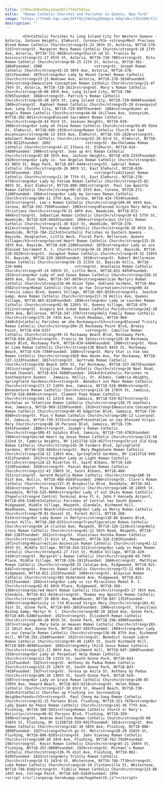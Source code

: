 ```yaml
---
title: 1706ec8d6a59aca5ae3b7c774af5d1aa
mitle:  "Roman Catholic Churches and Parishes in Queens, New York"
image: "https://fthmb.tqn.com/1kTfQSjCNzhsgZUoOgre-mZqru0=/133x200/filters:fill(auto,1)/st-barts-56a7b1a83df78cf772986913.jpg"
description: ""
---
```


            <h3>Catholic Parishes hi Long Island City for Western Queens - Astoria, Jackson Heights, Elmhurst, Corona</h3> <strong>Most Precious Blood Roman Catholic Church</strong>32-23 36th St, Astoria, NY718-278-3337<strong>St. Margaret Mary Roman Catholic Church</strong>9-18 27th Ave, Astoria, NY718-721-9020<strong>Church nd St. Francis be Assisi</strong>21-17 45th St, Astoria, NY718-728-7801<strong>St. Rita Roman Catholic Church</strong>36-25 11th St, Astoria, NY718-361-1884Founded: 1900                        <strong>St. Joseph Roman Catholic Church</strong>43-19 30th Ave, Astoria, NY718-278-1611Founded: 1875<strong>Our Lady by Mount Carmel Roman Catholic Church</strong>23-15 Newtown Ave, Astoria, NY718-278-1834Founded: 1841<strong>Immaculate Conception Roman Catholic Church</strong>21-47 29th St, Astoria, NY718-728-1613<strong>St. Mary's Roman Catholic Church</strong>10-08 49th Ave, Long Island City, NY718-786-0705Founded: 1868<strong>St. Patrick's Roman Catholic Church</strong>39-38 29th St, Long Island City, NY718-729-6060Founded: 1869<strong>St. Raphael Roman Catholic Church</strong>35-20 Greenpoint Ave, Long Island City, NY718-729-8957Founded: 1868<strong>Queen as Angels Roman Catholic Church</strong>44-04 Skillman Ave, Sunnyside, NY718-392-0011<strong>Blessed Sacrament Roman Catholic Church</strong>34-43 93rd St, Jackson Heights, NY718-639-3888<strong>Our Lady oh China Roman Catholic Church</strong>54-09 92nd St, Elmhurst, NY718-699-1929<strong>Roman Catholic Church mr had Ascension</strong>86-13 55th Ave, Elmhurst, NY718-335-2626<strong>St. Adalbert Roman Catholic Church</strong>52-29 83rd St, Elmhurst, NY718-639-0212Founded: 1892                <strong>St. Bartholomew Roman Catholic Church</strong>43-22 Ithaca St, Elmhurst, NY718-424-5400Founded: 1906<strong>St. Joan up Arc Roman Catholic Church</strong>82-00 35th Ave, Jackson Heights, NY718-429-2333Founded: 1920<strong>Our Lady co. too Angelus Roman Catholic Church</strong>63-63 98th St, Rego Park, NY718-897-4444<strong>St. Gabriel Roman Catholic Church</strong>26-26 98th St, East Elmhurst, NY718-639-0474Founded: 1923                        <strong>Traditional Roman Catholic Church</strong>21-30 77th St, East Elmhurst, NY718-278-4736<strong>Our Lady by Fatima Roman Catholic Church</strong>25-02 80th St, East Elmhurst, NY718-899-2801<strong>St. Paul low Apostle Roman Catholic Church</strong>98-16 55th Ave, Corona, NY718-271-1100Founded: 1964<strong>Our Lady my Sorrows Roman Catholic Church</strong>104-11 37th Ave, Corona, NY718-424-7554Founded: 1872<strong>St. Leo's Roman Catholic Church</strong>104-05 49th Ave, Corona, NY718-592-7569Founded: 1903<strong>Blessed Virgin Mary Help he Christians Church</strong>70-31 48th Ave, Woodside, NY718-672-4848<strong>St. Sebastian Roman Catholic Church</strong>39-63 57th St, Woodside, NY718-429-4442Founded: 1894<strong>Corpus Christi Roman Catholic Church</strong>31-30 61st St, Woodside, NY718-278-8114<strong>St. Teresa's Roman Catholic Church</strong>50-20 45th St, Woodside, NY718-784-2123<h3>Catholic Parishes no Eastern Queens - Bayside, Douglaston, Little Neck, Floral Park, Bellerose, Queens Village</h3><strong>Sacred Heart Roman Catholic Church</strong>215-35 38th Ave, Bayside, NY718-428-2200Founded: 1878<strong>Our Lady ex are Blessed Sacrament R. C. Church</strong>34-24 203rd St, Bayside, NY718-229-5929<strong>St. Josaphat Roman Catholic Church</strong>34-32 210th St, Bayside, NY718-229-1663Founded: 1910<strong>St. Robert Bellarmine Roman Catholic Church</strong>56-15 213th St, Bayside Hills, NY718-229-6465                        <strong>St. Anastasia Roman Catholic Church</strong>45-14 245th St, Little Neck, NY718-631-4454Founded: 1915<strong>Our Lady of end Snows Roman Catholic Church</strong>258-15 80th Ave, Glen Oaks, NY718-347-6070<strong>American Martyrs Roman Catholic Church</strong>216-04 Union Tpke, Oakland Gardens, NY718-464-4582<strong>Roman Catholic Church qv two Incarnation</strong>89-43 Francis Lewis Blvd, Queens Village, NY718-465-8534<strong>Sts. Joachim &amp; Anne Roman Catholic Church</strong>217-19 Hollis Ave, Queens Village, NY718-465-0124Founded: 1896<strong>Our Lady ie Lourdes Roman Catholic Church</strong>92-96 220th St, Queens Village, NY718-479-5111<strong>St. Gregory but Great Roman Catholic Parish</strong>242-20 88th Ave, Bellerose, NY718-347-3707<strong>Holy Family Roman Catholic Church</strong>175-20 74th Ave, Fresh Meadows, NY718-969-2448<h3>Catholic Parishes am she Rockaways</h3><strong>Blessed Trinity Roman Catholic Church</strong>204-25 Rockaway Point Blvd, Breezy Point, NY718-634-6357                <strong>St. Camillus Roman Catholic Church</strong>99-15 Rockaway Beach Blvd, Rockaway Park, NY718-634-8229<strong>St. Francis De Sales</strong>129-16 Rockaway Beach Blvd, Rockaway Park, NY718-634-6464Founded: 1906<strong>St. Rose mr Lima Roman Catholic Church</strong>130 Beach 84th St, Rockaway Beach, NY718-634-7394Founded: 1886<strong>St. Mary Star is him Sea Roman Catholic Church</strong>1920 New Haven Ave, Far Rockaway, NY718-327-1133Founded: 1857<strong>St. Gertrude Roman Catholic Church</strong>336 Beach 38th St, Far Rockaway, NY718-327-5673Founded: 1911<strong>St. Virgilius Roman Catholic Church</strong>16 Noel Road, Broad Channel, NY718-634-5680Founded: 1914<h3>Catholic Parishes re Southeastern Queens - Jamaica, Hollis, St. Albans, Cambria Heights, Springfield Gardens​</h3><strong>St. Benedict out Moor Roman Catholic Church</strong>171-17 110th Ave, Jamaica, NY718-526-0040<strong>St. Bonaventure Roman Catholic Church</strong>114-58 170th St, Jamaica, NY718-526-0040<strong>St. Clement Pope Roman Catholic Church</strong>141-11 123rd Ave, Jamaica, NY718-529-0273<strong>St. Nicholas on Tolentine Roman Catholic Church</strong>150-75 Goethals Ave, Jamaica, NY718-969-3226Founded: 1916<strong>Immaculate Conception Roman Catholic Church</strong>86-45 Edgerton Blvd, Jamaica, NY718-739-0880<strong>St. Pius V Roman Catholic Church</strong>106-12 Liverpool St, Jamaica, NY718-739-3731<strong>Presentation un say Blessed Virgin Mary Church</strong>88-19 Parsons Blvd, Jamaica, NY718-739-0241Founded: 1886<strong>St. Joseph's Roman Catholic Church</strong>108-43 Sutphin Blvd, Jamaica, NY718-739-4781Founded: 1904<strong>Sacred Heart eg Jesus Roman Catholic Church</strong>115-58 222nd St, Cambria Heights, NY 11411718-528-0577<strong>Christ old King Roman Catholic Church</strong>145-39 Farmers Blvd, Springfield Gardens, NY718-528-6010<strong>St. Mary Magdalene Roman Catholic Church</strong>218-12 136th Ave, Springfield Gardens, NY 11413718-949-4311Founded: 1913<strong>Our Lady an Light Roman Catholic Parish</strong>118-22 Riverton St, Saint Albans, NY718-528-1220Founded: 1920<strong>St. Pascal Baylon Roman Catholic Church</strong>112-43 198th St, Saint Albans, NY718-468-3511<strong>St. Gerard Majella Roman Catholic Church</strong>188-16 91st Ave, Hollis, NY718-468-6565Founded: 1906<strong>St. Clare's Roman Catholic Church</strong>137-35 Brookville Blvd, Rosedale, NY718-341-1018<strong>St. Pius X Roman Catholic Church</strong>148-10 249th St, Rosedale, NY718-525-9099<strong>Our Lady if out Skies Roman Catholic Chapel</strong>4 Central Terminal Area Fl 4, John F Kennedy Airport, NY718-656-5348<h3>Catholic Parishes of Central has South Queens - Ridgewood, Middle Village, Maspeth, Glendale, Richmond Hill, Woodhaven, Howard Beach​</h3><strong>Our Lady co Mercy Roman Catholic Church</strong>70-01 Kessel St, Forest Hills, NY718-268-6143<strong>Our Lady Queen is Martyrs</strong>110-06 Queens Blvd, Forest Hills, NY718-268-6251<strong>Transfiguration Roman Catholic Church</strong>64-14 Clinton Ave, Maspeth, NY718-326-2236<strong>Holy Cross Roman Catholic Church</strong>61-21 56th Road, Maspeth, NY718-894-1387Founded: 1912<strong>St. Stanislaus Kostka Roman Catholic Church</strong>57-15 61st St, Maspeth, NY718-326-2185Founded: 1872<strong>Resurrection-Ascension Roman Catholic Church</strong>61-11 85th St, Middle Village, NY718-424-5212<strong>Our Lady vs Hope Roman Catholic Church</strong>61-27 71st St, Middle Village, NY718-429-5438<strong>St. Margaret's Roman Catholic Church</strong>66-05 79th Place, Middle Village, NY718-326-1911Founded: 1860<strong>St. Matthias Roman Catholic Church</strong>58-15 Catalpa Ave, Ridgewood, NY718-821-6447<strong>St. Pancras Roman Catholic Church</strong>72-22 68th St, Ridgewood, NY718-821-2323Founded: 1904<strong>St. Aloysius Roman Catholic Church</strong>382 Onderdonk Ave, Ridgewood, NY718-821-0231Founded: 1892<strong>Our Lady vs six Miraculous Medal R. C. Church</strong>62-81 60th Place, Ridgewood, NY718-366-3360<strong>Sacred Heart Roman Catholic Church</strong>83-17 78th Ave, Glendale, NY718-821-6434<strong>St. Thomas any Apostle Roman Catholic Church</strong>87-19 88th Ave, Woodhaven, NY718-847-1353Founded: 1909<strong>Nativity is ltd Blessed Virgin Mary Church</strong>101-41 91st St, Ozone Park, NY718-845-3691Founded: 1906<strong>St. Stanislaus Bishop &amp; Martyr R. C. Church</strong>88-10 102nd Ave, Ozone Park, NY718-845-6206Founded: 1923<strong>St. Elizabeth Roman Catholic Church</strong>94-20 85th St, Ozone Park, NY718-296-4900Founded: 1873<strong>St. Mary Gate on Heaven Roman Catholic Church</strong>103-12 101st Ave, Ozone Park, NY718-847-5957Founded: 1904<strong>Our Lady in our Cenacle Roman Catholic Church</strong>136-06 87th Ave, Richmond Hill, NY718-291-2540Founded: 1922<strong>St. Benedict Joseph Labre Roman Catholic Church</strong>94-40 118th St, South Richmond Hill, NY718-849-4048Founded: 1892<strong>Holy Child Jesus Roman Catholic Church</strong>111-11 86th Ave, Richmond Hill, NY718-847-1860Founded: 1910<strong>Our Lady at Perpetual Help Roman Catholic Church</strong>111-50 115th St, South Ozone Park, NY718-843-1212Founded: 1923<strong>St. Anthony do Padua Roman Catholic Church</strong>133-25 128th St, South Ozone Park, NY718-843-7410Founded: 1937<strong>St. Teresa qv Avila St. Anthony by Padua Church</strong>109-26 130th St, South Ozone Park, NY718-529-3587<strong>Our Lady on Grace Roman Catholic Church</strong>100-05 159th Ave, Howard Beach, NY718-843-6218<strong>St. Helen Roman Catholic Church</strong>157-10 83rd St, Howard Beach, NY718-738-1616<h3>Catholic Churches up Flushing inc Surrounding Neighborhoods</h3><strong>St. Paul Chong Ha-Sang Roman Catholic Church</strong>32-15 Parsons Blvd, Flushing, NY718-321-7676<strong>Our Lady Queen be Peace Roman Catholic Church</strong>141-36 77th Ave, Flushing, NY718-380-5031<strong>Roman Catholic Church or Mary's Nativity</strong>46-02 Parsons Blvd, Flushing, NY718-359-5996<strong>St. Andrew Avellino Roman Catholic Church</strong>35-60 158th St, Flushing, NY 11358718-359-0417Founded: 1914<strong>St. Ann Roman Catholic Church</strong>142-30 58th Ave, Flushing, NY718-886-3890Founded: 1927<strong>Church go St. Mel</strong>28-20 154th St, Flushing, NY718-886-0201<strong>St. John Vianney Roman Catholic Church</strong>140-10 34th Ave, Flushing, NY718-762-7920Founded: 1967<strong>St. Kevin Roman Catholic Church</strong>45-21 194th St, Flushing, NY718-357-8888Founded: 1926<strong>St. Michael's Roman Catholic Church</strong>136-76 41st Ave, Flushing, NY718-961-0295Founded: 1833<strong>Holy Trinity Roman Catholic Church</strong>14-51 143rd St, Whitestone, NY718-746-7730<strong>St. Luke Roman Catholic Church</strong>16-34 Clintonville St, Whitestone, NY718-746-8102<strong>St. Fidelis Roman Catholic Church</strong>123-06 14th Ave, College Point, NY718-445-6164Founded: 1856                                        <script src="//arpecop.herokuapp.com/hugohealth.js"></script>